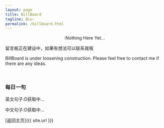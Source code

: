 ```yaml
---
layout: page
title: BillBoard
tagline: Biu~
permalink: /billboard.html
---
```

<div style="text-align:center">:Nothing Here Yet...</div>
<p>留言板正在建设中，如果有想法可以联系我哦</p>
<p> BillBoard is under loosening construction. Please feel free to contact me if there are any ideas.</p><br>

### 每日一句
<div name="daily-sentence">
<p id="content_span">英文句子:D获取中...</p>
<p id="note_span">中文句子:D获取中...</p>
</div>

<!-- 引入JS文件 -->
<script src="{{ site.baseurl }}/projects/electron-classpage/js/api.js"></script>
<script>
  // 创建一个fetchDailySentence函数
  function fetchDailySentence() {
    var script = document.createElement('script');
    script.src = 'https://open.iciba.com/dsapi/?callback=handleData';
    document.body.appendChild(script);
  }
  
  // 页面加载完成后调用
  document.addEventListener('DOMContentLoaded', function() {
    // 延迟一点执行，确保api.js已加载
    setTimeout(function() {
      fetchDailySentence();
    }, 500);
  });
</script>

[返回主页]({{ site.url }})